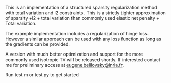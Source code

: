 This is an implementation of a structured sparsity regularization method with total variation and l2 constraints . This is a strictly tighter approximation of sparsity +l2 + total variation than commonly used  elastic net penalty + Total variation. 

The example implementation includes a regularization of hinge loss. However a similar approach can be used with any loss function as long as the gradients can be provided.  

A version with much better optimization and support for the more commonly used isotropic TV will be released shortly. If interested contact me for preliminary access at eugene.belilovsky@inria.fr. 

Run test.m or test.py to get started
